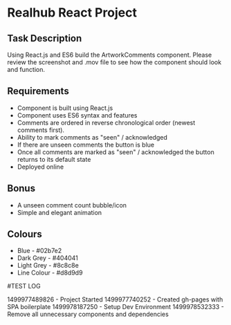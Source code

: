 # Realhub React Project

## Task Description

Using React.js and ES6 build the ArtworkComments component. Please review the screenshot and .mov file to see how the component should look and function.

## Requirements

* Component is built using React.js
* Component uses ES6 syntax and features
* Comments are ordered in reverse chronological order (newest comments first).
* Ability to mark comments as "seen" / acknowledged
* If there are unseen comments the button is blue
* Once all comments are marked as "seen" / acknowledged the button returns to its default state
* Deployed online

## Bonus

* A unseen comment count bubble/icon
* Simple and elegant animation

## Colours

* Blue - #02b7e2
* Dark Grey - #404041
* Light Grey - #8c8c8e
* Line Colour - #d8d9d9

#TEST LOG

1499977489826 - Project Started
1499977740252 - Created gh-pages with SPA boilerplate
1499978187250 - Setup Dev Environment
1499978532333 - Remove all unnecessary components and dependencies
